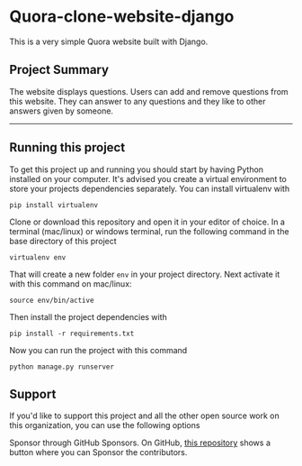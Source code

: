 # Quora-clone-website-django

This is a very simple Quora website built with Django.

## Project Summary

The website displays questions. Users can add and remove questions from this website. They can answer to any questions and they like to other answers given by someone.

---

## Running this project

To get this project up and running you should start by having Python installed on your computer. It's advised you create a virtual environment to store your projects dependencies separately. You can install virtualenv with

```
pip install virtualenv
```

Clone or download this repository and open it in your editor of choice. In a terminal (mac/linux) or windows terminal, run the following command in the base directory of this project

```
virtualenv env
```

That will create a new folder `env` in your project directory. Next activate it with this command on mac/linux:

```
source env/bin/active
```

Then install the project dependencies with

```
pip install -r requirements.txt
```

Now you can run the project with this command

```
python manage.py runserver
```

## Support

If you'd like to support this project and all the other open source work on this organization, you can use the following options

Sponsor through GitHub Sponsors. On GitHub, [this repository](https://github.com/shahulhameed09/Quora-clone-website-django) shows a button where you can Sponsor the contributors.
